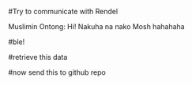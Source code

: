 #Try to communicate with Rendel

Muslimin Ontong: Hi!
Nakuha na nako Mosh hahahaha

#ble!

#retrieve this data

#now send this to github repo
